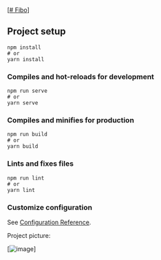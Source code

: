 [[# Fibo](https://fibopizza.vercel.app/)]

## Project setup
```
npm install
# or
yarn install

```

### Compiles and hot-reloads for development
```
npm run serve
# or
yarn serve
```

### Compiles and minifies for production
```
npm run build
# or
yarn build
```

### Lints and fixes files
```
npm run lint
# or
yarn lint
```

### Customize configuration
See [Configuration Reference](https://cli.vuejs.org/config/).

Project picture:

[![image]('./public/fiboscreen.png')]
